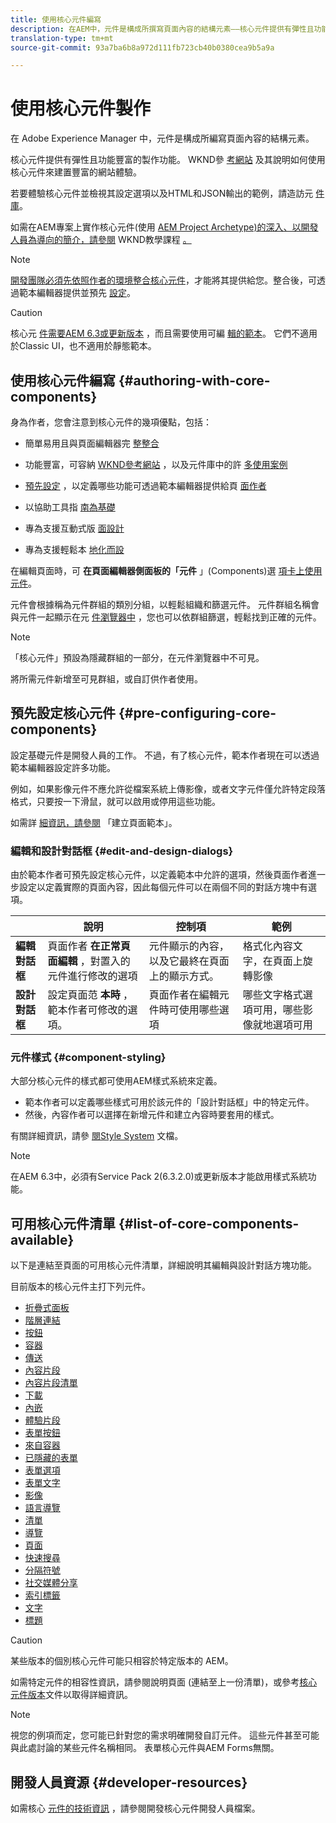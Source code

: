 ```yaml
---
title: 使用核心元件編寫
description: 在AEM中，元件是構成所撰寫頁面內容的結構元素——核心元件提供有彈性且功能豐富的製作功能。
translation-type: tm+mt
source-git-commit: 93a7ba6b8a972d111fb723cb40b0380cea9b5a9a

---
```



# 使用核心元件製作

在 Adobe Experience Manager 中，元件是構成所編寫頁面內容的結構元素。

核心元件提供有彈性且功能豐富的製作功能。 WKND參 [考網站](https://wknd.site) 及其說明如何使用核心元件來建置豐富的網站體驗。

若要體驗核心元件並檢視其設定選項以及HTML和JSON輸出的範例，請造訪元 [件庫](https://adobe.com/go/aem_cmp_library)。

如需在AEM專案上實作核心元件(使用 [AEM Project Archetype)的深入、以開發人員為導向的簡介，請參閱](/help/developing/archetype/overview.md) WKND教學課程 [。](https://docs.adobe.com/content/help/en/experience-manager-learn/getting-started-wknd-tutorial-develop/overview.html)

>[!NOTE]
>
>[開發團隊必須先依照作者的環境整合核心元件](/help/get-started/using.md)，才能將其提供給您。整合後，可透過範本編輯器提供並預先 [設定](https://docs.adobe.com/content/help/en/experience-manager-cloud-service/sites/authoring/features/templates.html)。

>[!CAUTION]
>
>核心元 [件需要AEM 6.3或更新版本](/help/versions.md) ，而且需要使用可編 [輯的範本](https://docs.adobe.com/content/help/en/experience-manager-cloud-service/sites/authoring/features/templates.html)。 它們不適用於Classic UI，也不適用於靜態範本。

## 使用核心元件編寫 {#authoring-with-core-components}

身為作者，您會注意到核心元件的幾項優點，包括：

* 簡單易用且與頁面編輯器完 [整整合](https://docs.adobe.com/content/help/en/experience-manager-cloud-service/sites/authoring/fundamentals/editing-content.html)

* 功能豐富，可容納 [WKND參考網站](https://wknd.site) ，以及元件庫中的許 [多使用案例](https://adobe.com/go/aem_cmp_library)

* [預先設定](#pre-configuring-core-components) ，以定義哪些功能可透過範本編輯器提供給頁 [面作者](https://docs.adobe.com/content/help/en/experience-manager-cloud-service/sites/authoring/features/templates.html)

* 以協助工具指 [南為基礎](https://docs.adobe.com/content/help/en/experience-manager-cloud-service/sites/authoring/fundamentals/accessible-content.html)

* 專為支援互動式版 [面設計](https://docs.adobe.com/content/help/en/experience-manager-cloud-service/sites/authoring/features/responsive-layout.html)

* 專為支援輕鬆本 [地化而設](localization.md)

在編輯頁面時，可 **在頁面編輯器側面板的「元件** 」(Components)選 [項卡上使用元件](https://docs.adobe.com/content/help/en/experience-manager-cloud-service/sites/authoring/fundamentals/editing-content.html)。

元件會根據稱為元件群組的類別分組，以輕鬆組織和篩選元件。 元件群組名稱會與元件一起顯示在元 [件瀏覽器中](https://docs.adobe.com/content/help/en/experience-manager-cloud-service/sites/authoring/fundamentals/editing-content.html) ，您也可以依群組篩選，輕鬆找到正確的元件。

>[!NOTE]
>
>「核心元件」預設為隱藏群組的一部分，在元件瀏覽器中不可見。
>
>將所需元件新增至可見群組，或自訂供作者使用。

## 預先設定核心元件 {#pre-configuring-core-components}

設定基礎元件是開發人員的工作。 不過，有了核心元件，範本作者現在可以透過範本編輯器設定許多功能。

例如，如果影像元件不應允許從檔案系統上傳影像，或者文字元件僅允許特定段落格式，只要按一下滑鼠，就可以啟用或停用這些功能。

如需詳 [細資訊，請參閱](https://docs.adobe.com/content/help/en/experience-manager-cloud-service/sites/authoring/features/templates.html) 「建立頁面範本」。

### 編輯和設計對話框 {#edit-and-design-dialogs}

由於範本作者可預先設定核心元件，以定義範本中允許的選項，然後頁面作者進一步設定以定義實際的頁面內容，因此每個元件可以在兩個不同的對話方塊中有選項。

|  | 說明 | 控制項 | 範例 |
|--- |--- |--- |--- |
| **編輯對話框** | 頁面作者 **在正常頁面編輯** ，對置入的元件進行修改的選項 | 元件顯示的內容，以及它最終在頁面上的顯示方式。 | 格式化內容文字，在頁面上旋轉影像 |
| **設計對話框** | 設定頁面范 **本時** ，範本作者可修改的選項。 | 頁面作者在編輯元件時可使用哪些選項 | 哪些文字格式選項可用，哪些影像就地選項可用 |

### 元件樣式 {#component-styling}

大部分核心元件的樣式都可使用AEM樣式系統來定義。

* 範本作者可以定義哪些樣式可用於該元件的「設計對話框」中的特定元件。
* 然後，內容作者可以選擇在新增元件和建立內容時要套用的樣式。

有關詳細資訊，請參 [閱Style System](https://docs.adobe.com/content/help/en/experience-manager-cloud-service/sites/authoring/features/style-system.html) 文檔。

>[!NOTE]
>
>在AEM 6.3中，必須有Service Pack 2(6.3.2.0)或更新版本才能啟用樣式系統功能。

## 可用核心元件清單 {#list-of-core-components-available}

以下是連結至頁面的可用核心元件清單，詳細說明其編輯與設計對話方塊功能。

目前版本的核心元件主打下列元件。

* [折疊式面板](/help/components/accordion.md)
* [階層連結](/help/components/breadcrumb.md)
* [按鈕](/help/components/button.md)
* [容器](/help/components/container.md)
* [傳送](/help/components/carousel.md)
* [內容片段](/help/components/content-fragment-component.md)
* [內容片段清單](/help/components/content-fragment-list.md)
* [下載](/help/components/download.md)
* [內嵌](/help/components/embed.md)
* [體驗片段](/help/components/experience-fragment.md)
* [表單按鈕](/help/components/forms/form-button.md)
* [來自容器](/help/components/forms/form-container.md)
* [已隱藏的表單](/help/components/forms/form-hidden.md)
* [表單選項](/help/components/forms/form-options.md)
* [表單文字](/help/components/forms/form-text.md)
* [影像](/help/components/image.md)
* [語言導覽](/help/components/language-navigation.md)
* [清單](/help/components/list.md)
* [導覽](/help/components/navigation.md)
* [頁面](/help/components/page.md)
* [快速搜尋](/help/components/quick-search.md)
* [分隔符號](/help/components/separator.md)
* [社交媒體分享](/help/components/sharing.md)
* [索引標籤](/help/components/tabs.md)
* [文字](/help/components/text.md)
* [標題](/help/components/title.md)

>[!CAUTION]
>
>某些版本的個別核心元件可能只相容於特定版本的 AEM。
>
>如需特定元件的相容性資訊，請參閱說明頁面 (連結至上一份清單)，或參考[核心元件版本](/help/versions.md)文件以取得詳細資訊。

>[!NOTE]
>
>視您的例項而定，您可能已針對您的需求明確開發自訂元件。 這些元件甚至可能與此處討論的某些元件名稱相同。
>表單核心元件與AEM Forms無關。

## 開發人員資源 {#developer-resources}

如需核心 [元件的技術資訊](/help/developing/overview.md) ，請參閱開發核心元件開發人員檔案。
